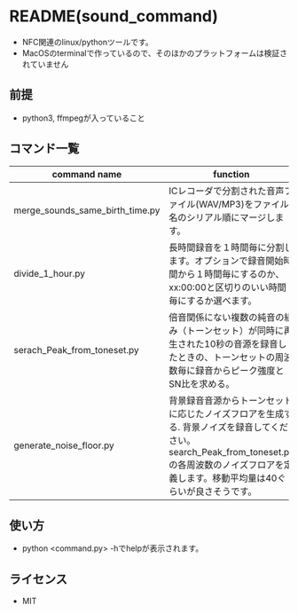 # README(sound_command)



- NFC関連のlinux/pythonツールです。
- MacOSのterminalで作っているので、そのほかのプラットフォームは検証されていません

## 前提

- python3, ffmpegが入っていること

## コマンド一覧

| command name                    | function                                                     | note                                                         |
| ------------------------------- | ------------------------------------------------------------ | ------------------------------------------------------------ |
| merge_sounds_same_birth_time.py | ICレコーダで分割された音声ファイル(WAV/MP3)をファイル名のシリアル順にマージします。 | 同じタイムスタンプのファイルのみ入っていることを前提としています。またファイル間にギャップがあってもパディングはしていません。 |
| divide_1_hour.py                | 長時間録音を１時間毎に分割します。オプションで録音開始時間から１時間毎にするのか、xx:00:00と区切りのいい時間毎にするか選べます。 | ファイル名は６６６形式にしてください。666形式とは6桁の3つの数字が"_"で区切られており、それぞれ、年月日、録音開始時刻、録音終了時刻です。録音開始時刻を使っています。 |
| serach_Peak_from_toneset.py     | 倍音関係にない複数の純音の組み（トーンセット）が同時に再生された10秒の音源を録音したときの、トーンセットの周波数毎に録音からピーク強度とSN比を求める。 | README_generate_noisefloor.mdをご覧ください                  |
| generate_noise_floor.py         | 背景録音音源からトーンセットに応じたノイズフロアを生成する. 背景ノイズを録音してください。search_Peak_from_toneset.pyの各周波数のノイズフロアを定義します。移動平均量は40ぐらいが良さそうです。 | README_serach_Peak_from_toneset.md                           |

## 使い方

- python <command.py> -hでhelpが表示されます。

## ライセンス

- MIT
